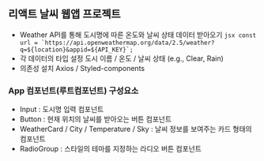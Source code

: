 ## 리액트 날씨 웹앱 프로젝트

- Weather API를 통해 도시명에 따른 온도와 날씨 상태 데이터 받아오기
 ``` jsx const url = `https://api.openweathermap.org/data/2.5/weather?q=${location}&appid=${API_KEY}`; ```
- 각 데이터의 타입 설정
  도시 이름 / 온도 / 날씨 상태 (e.g., Clear, Rain)
- 의존성 설치
  Axios / Styled-components

### App 컴포넌트(루트컴포넌트) 구성요소
- Input : 도시명 입력 컴포넌트
- Button : 현재 위치의 날씨를 받아오는 버튼 컴포넌트
- WeatherCard / City / Temperature / Sky : 날씨 정보를 보여주는 카드 형태의 컴포넌트
- RadioGroup : 스타일의 테마를 지정하는 라디오 버튼 컴포넌트

